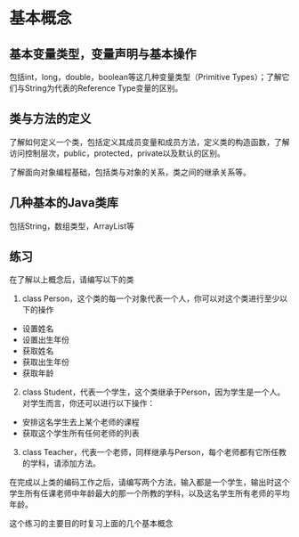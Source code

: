 ﻿# 基本概念## 基本变量类型，变量声明与基本操作包括int，long，double，boolean等这几种变量类型（Primitive Types）；了解它们与String为代表的Reference Type变量的区别。## 类与方法的定义了解如何定义一个类，包括定义其成员变量和成员方法，定义类的构造函数，了解访问控制层次，public，protected，private以及默认的区别。了解面向对象编程基础，包括类与对象的关系，类之间的继承关系等。## 几种基本的Java类库包括String，数组类型，ArrayList等## 练习在了解以上概念后，请编写以下的类1. class Person，这个类的每一个对象代表一个人，你可以对这个类进行至少以下的操作- 设置姓名- 设置出生年份- 获取姓名- 获取出生年份- 获取年龄2. class Student，代表一个学生，这个类继承于Person，因为学生是一个人。对学生而言，你还可以进行以下操作：- 安排这名学生去上某个老师的课程- 获取这个学生所有任何老师的列表3. class Teacher，代表一个老师，同样继承与Person，每个老师都有它所任教的学科，请添加方法。在完成以上类的编码工作之后，请编写两个方法，输入都是一个学生，输出时这个学生所有任课老师中年龄最大的那一个所教的学科，以及这名学生所有老师的平均年龄。这个练习的主要目的时复习上面的几个基本概念